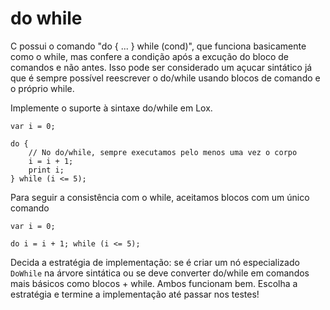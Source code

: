 # do while

C possui o comando "do { ... } while (cond)", que funciona basicamente como o
while, mas confere a condição após a excução do bloco de comandos e não antes.
Isso pode ser considerado um açucar sintático já que é sempre possível
reescrever o do/while usando blocos de comando e o próprio while.

Implemente o suporte à sintaxe do/while em Lox. 

```lox
var i = 0;

do {
    // No do/while, sempre executamos pelo menos uma vez o corpo
    i = i + 1;
    print i;
} while (i <= 5);
```

Para seguir a consistência com o while, aceitamos blocos com um único comando

```lox
var i = 0;

do i = i + 1; while (i <= 5);
```

Decida a estratégia de implementação: se é criar um nó especializado `DoWhile`
na árvore sintática ou se deve converter do/while em comandos mais básicos como
blocos + while. Ambos funcionam bem. Escolha a estratégia e termine a
implementação até passar nos testes!